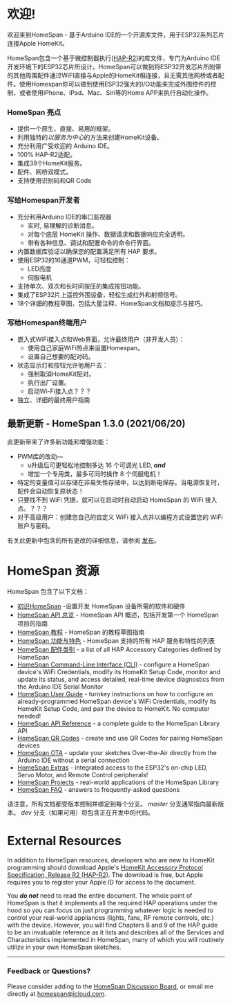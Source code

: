 # 欢迎!

欢迎来到HomeSpan - 基于Arduino IDE的一个开源库文件，用于ESP32系列芯片连接Apple HomeKit。

HomeSpan包含一个基于微控制器执行([HAP-R2](https://developer.apple.com/homekit/specification/))的库文件，专门为Arduino IDE开发环境下的ESP32芯片所设计。HomeSpan可以做到将ESP32开发芯片所附带的其他周围配件通过WiFI直接与Apple的HomeKit相连接，且无需其他网桥或者配件。使用Homespan你可以做到使用ESP32强大的I/O功能来完成外围控件的控制，或者使用iPhone、iPad、Mac、Siri等的Home APP来执行自动化操作。

### HomeSpan 亮点

* 提供一个原生、直接、易用的框架。
* 利用独特的*以服务为中心*的方法来创建HomeKit设备。
* 充分利用广受欢迎的 Arduino IDE。
* 100% HAP-R2适配。
* 集成38个HomeKit服务。
* 配件、网桥双模式。
* 支持使用识别码和QR Code

### 写给Homespan开发者

* 充分利用Arduino IDE的串口监视器
  * 实时, 易理解的诊断消息。
  * 对每个底层 HomeKit 操作、数据请求和数据响应完全透明。
  * 带有各种信息、调试和配置命令的命令行界面。
* 内置数据库验证以确保您的配置满足所有 HAP 要求。
* 使用ESP32的16通道PWM，可轻松控制：
  * LED亮度
  * 伺服电机
* 支持单次、双次和长时间按压的集成按钮功能。
* 集成了ESP32片上遥控外围设备，轻松生成红外和射频信号。
* 18个详细的教程草图，包括大量注释、HomeSpan文档和提示与技巧。

### 写给Homespan终端用户

* 嵌入式WiFi接入点和Web界面，允许最终用户（非开发人员）：
  * 使用自己家庭WiFi热点来设置Homespan。
  * 设置自己想要的配对码。
* 状态显示灯和按钮允许他用户去：
  * 强制取消HomeKit配对。
  * 执行出厂设置。
  * 启动Wi-Fi接入点？？？
* 独立、详细的最终用户指南

## 最新更新 - HomeSpan 1.3.0 (2021/06/20)

此更新带来了许多新功能和增强功能：
  * PWM库的改动—
    * u升级后可更轻松地控制多达 16 个可调光 LED, ***and***
    * 增加一个专用类，最多可同时操作 8 个伺服电机！
  * 特定的变量值可以存储在非易失性存储中，以达到断电保存。当电源恢复时，配件会自动恢复原状态！
  * 只要找不到 WiFi 凭据，就可以在启动时自动启动 HomeSpan 的 WiFi 接入点。？？？
  * 对于高级用户：创建您自己的自定义 WiFi 接入点并以编程方式设置您的 WiFi 账户与密码。
  
有关此更新中包含的所有更改的详细信息，请参阅 [发布](https://github.com/HomeSpan/HomeSpan/releases)。

# HomeSpan 资源

HomeSpan 包含了以下文档：

* [初识HomeSpan](https://github.com/HomeSpan/HomeSpan/blob/master/docs/GettingStarted.md) -设置开发 HomeSpan 设备所需的软件和硬件
* [HomeSpan API 总览](https://github.com/HomeSpan/HomeSpan/blob/master/docs/Overview.md) - HomeSpan API 概述，包括开发第一个 HomeSpan 项目的指南
* [HomeSpan 教程](https://github.com/HomeSpan/HomeSpan/blob/master/docs/Tutorials.md) - HomeSpan 的教程草图指南
* [HomeSpan 功能与特色](https://github.com/HomeSpan/HomeSpan/blob/master/docs/ServiceList.md) - HomeSpan 支持的所有 HAP 服务和特性的列表
* [HomeSpan 配件类别](https://github.com/HomeSpan/HomeSpan/blob/master/docs/Categories.md) - a list of all HAP Accessory Categories defined by HomeSpan
* [HomeSpan Command-Line Interface (CLI)](https://github.com/HomeSpan/HomeSpan/blob/master/docs/CLI.md) - configure a HomeSpan device's WiFi Credentials, modify its HomeKit Setup Code, monitor and update its status, and access detailed, real-time device diagnostics from the Arduino IDE Serial Monitor
* [HomeSpan User Guide](https://github.com/HomeSpan/HomeSpan/blob/master/docs/UserGuide.md) - turnkey instructions on how to configure an already-programmed HomeSpan device's WiFi Credentials, modify its HomeKit Setup Code, and pair the device to HomeKit.  No computer needed!
* [HomeSpan API Reference](https://github.com/HomeSpan/HomeSpan/blob/master/docs/Reference.md) - a complete guide to the HomeSpan Library API
* [HomeSpan QR Codes](https://github.com/HomeSpan/HomeSpan/blob/master/docs/QRCodes.md) - create and use QR Codes for pairing HomeSpan devices
* [HomeSpan OTA](https://github.com/HomeSpan/HomeSpan/blob/master/docs/OTA.md) - update your sketches Over-the-Air directly from the Arduino IDE without a serial connection
* [HomeSpan Extras](https://github.com/HomeSpan/HomeSpan/blob/master/docs/Extras.md) - integrated access to the ESP32's on-chip LED, Servo Motor, and Remote Control peripherals!
* [HomeSpan Projects](https://github.com/topics/homespan) - real-world applications of the HomeSpan Library
* [HomeSpan FAQ](https://github.com/HomeSpan/HomeSpan/blob/master/docs/FAQ.md) - answers to frequently-asked questions

请注意，所有文档都受版本控制并绑定到每个分支。 *master* 分支通常指向最新版本。 *dev* 分支（如果可用）将包含正在开发中的代码。

# External Resources

In addition to HomeSpan resources, developers who are new to HomeKit programming should download Apple's [HomeKit Accessory Protocol Specification, Release R2 (HAP-R2)](https://developer.apple.com/homekit/specification/). The download is free, but Apple requires you to register your Apple ID for access to the document.

You ***do not*** need to read the entire document.  The whole point of HomeSpan is that it implements all the required HAP operations under the hood so you can focus on just programming whatever logic is needed to control your real-world appliances (lights, fans, RF remote controls, etc.) with the device.  However, you will find Chapters 8 and 9 of the HAP guide to be an invaluable reference as it lists and describes all of the Services and Characteristics implemented in HomeSpan, many of which you will routinely utilize in your own HomeSpan sketches.

---

### Feedback or Questions?

Please consider adding to the [HomeSpan Discussion Board](https://github.com/HomeSpan/HomeSpan/discussions), or email me directly at [homespan@icloud.com](mailto:homespan@icloud.com).
